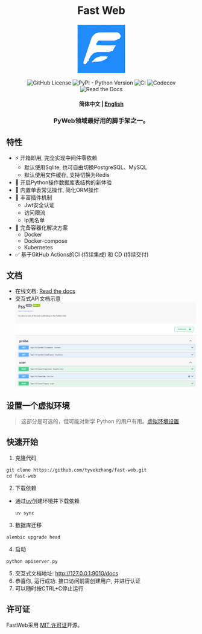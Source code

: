 <div  align="center" style="margin-top: 3%">
   <h1>
     Fast Web
   </h1>
   <p>
     <img src="https://raw.githubusercontent.com/tyvekzhang/fast-web/main/docs/source/_static/img/fast_web.svg" alt="logo" style="vertical-align:middle; margin: 0.5%"/>
   </p>
   <p>
     <img alt="GitHub License" src="https://img.shields.io/github/license/tyvekzhang/fast-web">
     <img alt="PyPI - Python Version" src="https://img.shields.io/pypi/pyversions/fast-web">
     <img alt="CI" src="https://github.com/tyvekzhang/fast-web/actions/workflows/ci.yaml/badge.svg">
     <img alt="Codecov" src="https://img.shields.io/codecov/c/github/tyvekzhang/fast-web">
     <img alt="Read the Docs" src="https://img.shields.io/readthedocs/fast-web">
   </p>
   <h4>
      <p>
        <b>简体中文</b> |
        <a href="https://github.com/tyvekzhang/fast-web/blob/main/docs/README_en.md">English</a>
     </p>
   </h4>
   <h3>
    PyWeb领域最好用的脚手架之一。
   </h3>
</div>


## 特性

- ⚡ 开箱即用, 完全实现中间件零依赖
   - 默认使用Sqlite, 也可自由切换PostgreSQL、MySQL
   - 默认使用文件缓存, 支持切换为Redis
- 🚢 开启Python操作数据库表结构的新体验
- 🚀 内置单表常见操作, 简化ORM操作
- 🎨 丰富插件机制
   - Jwt安全认证
   - 访问限流
   - Ip黑名单
- 🐋 完备容器化解决方案
  - Docker
  - Docker-compose
  - Kubernetes
- ✅ 基于GitHub Actions的CI (持续集成) 和 CD (持续交付)

## 文档
- 在线文档: [Read the docs](https://fast-web.readthedocs.io/en/latest/)
- 交互式API文档示意
  <img alt="API doc"  src="https://raw.githubusercontent.com/tyvekzhang/fast-web/main/docs/img/api_doc.png">

## 设置一个虚拟环境
> 这部分是可选的，但可能对新学 Python 的用户有用。[虚拟环境设置](https://github.com/tyvekzhang/fast-web/blob/main/docs/VIRTUAL_ENV.md)

## 快速开始
1. 克隆代码
```shell
git clone https://github.com/tyvekzhang/fast-web.git
cd fast-web
```
2. 下载依赖
- 通过[uv](https://docs.astral.sh/uv)创建环境并下载依赖
  ```shell
  uv sync
  ```
3. 数据库迁移
```shell
alembic upgrade head
```
4. 启动
```shell
python apiserver.py
```
5. 交互式文档地址: http://127.0.0.1:9010/docs
6. 恭喜你, 运行成功. 接口访问前需创建用户, 并进行认证
7. 可以随时按CTRL+C停止运行

## 许可证

FastWeb采用 [MIT 许可证](https://opensource.org/licenses/MIT)开源。
